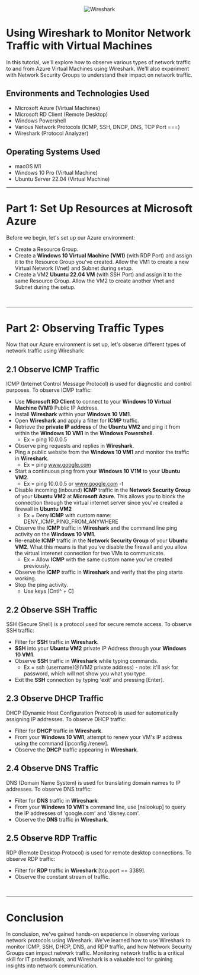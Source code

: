 <p align="center">
<img src="https://i.imgur.com/a/tiUg5w6" alt="Wireshark"/>
</p>

<h1>Using Wireshark to Monitor Network Traffic with Virtual Machines</h1>
In this tutorial, we'll explore how to observe various types of network traffic to and from Azure Virtual Machines using Wireshark. We'll also experiment with Network Security Groups to understand their impact on network traffic.

<h2>Environments and Technologies Used</h2>

- Microsoft Azure (Virtual Machines)
- Microsoft RD Client (Remote Desktop)
- Windows Powershell
- Various Network Protocols (ICMP, SSH, DNCP, DNS, TCP Port ===)
- Wireshark (Protocol Analyzer)

<h2>Operating Systems Used </h2>

- macOS M1
- Windows 10 Pro (Virtual Machine)
- Ubuntu Server 22.04 (Virtual Machine)

-----

<h1>Part 1: Set Up Resources at Microsoft Azure</h1>

Before we begin, let's set up our Azure environment:

- Create a Resource Group.
- Create a **Windows 10 Virtual Machine (VM1)** (with RDP Port) and assign it to the Resource Group you've created. Allow the VM1 to create a new Virtual Network (Vnet) and Subnet during setup.
- Create a VM2 **Ubuntu 22.04 VM** (with SSH Port) and assign it to the same Resource Group. Allow the VM2 to create another Vnet and Subnet during the setup.

</br>

-----

<h1>Part 2: Observing Traffic Types</h1>

Now that our Azure environment is set up, let's observe different types of network traffic using Wireshark:

<h2>2.1 Observe ICMP Traffic</h2>

ICMP (Internet Control Message Protocol) is used for diagnostic and control purposes. To observe ICMP traffic:

- Use **Microsoft RD Client** to connect to your **Windows 10 Virtual Machine (VM1)** Public IP Address.
- Install **Wireshark** within your **Windows 10 VM1**.
- Open **Wireshark** and apply a filter for **ICMP** traffic.
- Retrieve the **private IP address** of the **Ubuntu VM2** and ping it from within the **Windows 10 VM1** in the **Windows Powershell**.
    - Ex = ping 10.0.0.5
- Observe ping requests and replies in **Wireshark**.
- Ping a public website from the **Windows 10 VM1** and monitor the traffic in **Wireshark**.
    - Ex = ping www.google.com
- Start a continuous ping from your **Windows 10 V1M** to your **Ubuntu VM2**.
    - Ex = ping 10.0.0.5 or www.google.com -t
- Disable incoming (inbound) **ICMP** traffic in the **Network Security Group** of your **Ubuntu VM2** at **Microsoft Azure**. This allows you to block the connection through the virtual internet server since you've created a firewall in **Ubuntu VM2**
    - Ex = Deny **ICMP** with custom name: DENY_ICMP_PING_FROM_ANYWHERE
- Observe the **ICMP** traffic in **Wireshark** and the command line ping activity on the **Windows 10 VM1**.
- Re-enable **ICMP** traffic in the **Network Security Group** of your **Ubuntu VM2**. What this means is that you've disable the firewall and you allow the virtual interenet connection for two VMs to communicate.
    - Ex = Allow **ICMP** with the same custom name you've created previously.
- Observe the **ICMP** traffic in **Wireshark** and verify that the ping starts working.
- Stop the ping activity.
    - Use keys [Cntl^ + C]

<h2>2.2 Observe SSH Traffic</h2>

SSH (Secure Shell) is a protocol used for secure remote access. To observe SSH traffic:

- Filter for **SSH** traffic in **Wireshark**.
- **SSH** into your **Ubuntu VM2** private IP Address through your **Windows 10 VM1**.
- Observe **SSH** traffic in **Wireshark** while typing commands.
    - Ex = ssh (username)@(VM2 private address) - note: it'll ask for password, which will not show you what you type.
- Exit the **SSH** connection by typing 'exit' and pressing [Enter].

<h2>2.3 Observe DHCP Traffic</h2>

DHCP (Dynamic Host Configuration Protocol) is used for automatically assigning IP addresses. To observe DHCP traffic:

- Filter for **DHCP** traffic in **Wireshark**.
- From your **Windows 10 VM1**, attempt to renew your VM's IP address using the command [ipconfig /renew].
- Observe the **DHCP** traffic appearing in **Wireshark**.

<h2>2.4 Observe DNS Traffic</h2>

DNS (Domain Name System) is used for translating domain names to IP addresses. To observe DNS traffic:

- Filter for **DNS** traffic in **Wireshark**.
- From your **Windows 10 VM1's** command line, use [nslookup] to query the IP addresses of 'google.com' and 'disney.com'.
- Observe the **DNS** traffic in **Wireshark**.

<h2>2.5 Observe RDP Traffic</h2>

RDP (Remote Desktop Protocol) is used for remote desktop connections. To observe RDP traffic:

- Filter for **RDP** traffic in **Wireshark** [tcp.port == 3389].
- Observe the constant stream of traffic.

</br>

-----
<h1>Conclusion</h1>
In conclusion, we've gained hands-on experience in observing various network protocols using Wireshark. We've learned how to use Wireshark to monitor ICMP, SSH, DHCP, DNS, and RDP traffic, and how Network Security Groups can impact network traffic. Monitoring network traffic is a critical skill for IT professionals, and Wireshark is a valuable tool for gaining insights into network communication.
